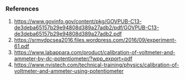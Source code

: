 ### References
1. https://www.govinfo.gov/content/pkg/GOVPUB-C13-de3deba65157b29e94808d389a27adb2/pdf/GOVPUB-C13-de3deba65157b29e94808d389a27adb2.pdf
2. https://srmvdpcsea2016.files.wordpress.com/2016/09/experiment-61.pdf
3. https://www.labappara.com/product/calibration-of-voltmeter-and-ammeter-by-dc-potentiometer/?wpp_export=pdf
4. https://www.nvistech.com/technical-training/physics/calibration-of-voltmeter-and-ammeter-using-potentiometer
